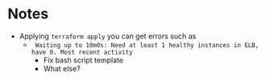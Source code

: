 # Notes
* Applying ``terraform apply`` you can get errors such as
  * ` Waiting up to 10m0s: Need at least 1 healthy instances in ELB, have 0. Most recent activity`
    * Fix bash script template
    * What else?
